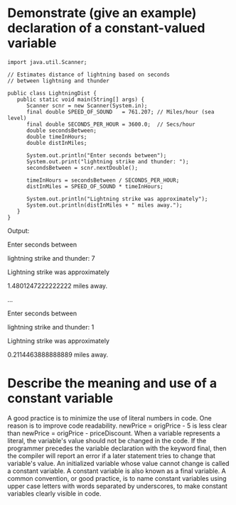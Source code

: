 # Demonstrate (give an example) declaration of a constant-valued variable
```
import java.util.Scanner;

// Estimates distance of lightning based on seconds
// between lightning and thunder

public class LightningDist {
   public static void main(String[] args) {
      Scanner scnr = new Scanner(System.in);
      final double SPEED_OF_SOUND   = 761.207; // Miles/hour (sea level)
      final double SECONDS_PER_HOUR = 3600.0;  // Secs/hour
      double secondsBetween;
      double timeInHours;
      double distInMiles;

      System.out.println("Enter seconds between");
      System.out.print("lightning strike and thunder: ");
      secondsBetween = scnr.nextDouble();

      timeInHours = secondsBetween / SECONDS_PER_HOUR;
      distInMiles = SPEED_OF_SOUND * timeInHours;

      System.out.println("Lightning strike was approximately");
      System.out.println(distInMiles + " miles away.");
   }
}
```
Output:

Enter seconds between

lightning strike and thunder: 7

Lightning strike was approximately

1.4801247222222222 miles away.

...

Enter seconds between

lightning strike and thunder: 1

Lightning strike was approximately

0.2114463888888889 miles away.

# Describe the meaning and use of a constant variable
A good practice is to minimize the use of literal numbers in code. One reason is to improve code readability. 
newPrice = origPrice - 5 is less clear than newPrice = origPrice - priceDiscount.
When a variable represents a literal, the variable's value should not be changed in the code.
If the programmer precedes the variable declaration with the keyword final, then the compiler will report an error if a later statement tries to change that variable's value.
An initialized variable whose value cannot change is called a constant variable.
A constant variable is also known as a final variable. A common convention, or good practice, is to name constant variables using upper case letters with words separated by underscores, to make constant variables clearly visible in code.
